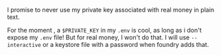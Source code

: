 I promise to never use my private key associated with real money in plain text.

For the moment , a `$PRIVATE_KEY` in my `.env` is cool, as long as i don't expose my `.env` file!
But for real money, I won't do that. I will use `--interactive` or a keystore file with a password when foundry adds that.